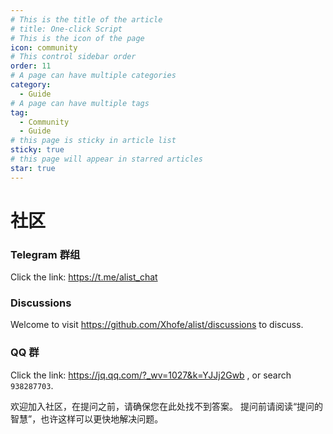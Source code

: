 ```yaml
---
# This is the title of the article
# title: One-click Script
# This is the icon of the page
icon: community
# This control sidebar order
order: 11
# A page can have multiple categories
category:
  - Guide
# A page can have multiple tags
tag:
  - Community
  - Guide
# this page is sticky in article list
sticky: true
# this page will appear in starred articles
star: true
---
```


# 社区

### Telegram 群组
Click the link: https://t.me/alist_chat

### Discussions​
Welcome to visit https://github.com/Xhofe/alist/discussions to discuss.

### QQ 群
Click the link: https://jq.qq.com/?_wv=1027&k=YJJj2Gwb , or search `938287703`.

欢迎加入社区，在提问之前，请确保您在此处找不到答案。 提问前请阅读“提问的智慧”，也许这样可以更快地解决问题。